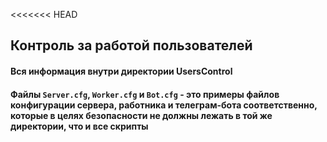 <<<<<<< HEAD
## Контроль за работой пользователей
#### Вся информация внутри директории **UsersControl**
#### Файлы `Server.cfg`, `Worker.cfg` и `Bot.cfg` - это примеры файлов конфигурации сервера, работника и телеграм-бота соответственно, которые в целях безопасности **не должны** лежать в той же директории, что и все скрипты